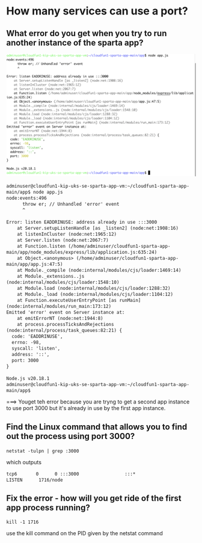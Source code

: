 
# How many services can use a port?

## What error do you get when you try to run another instance of the sparta app?

![alt text](screenshots/second_sparta_app.png)

```
adminuser@cloudfun1-kip-uks-se-sparta-app-vm:~/cloudfun1-sparta-app-main/app$ node app.js
node:events:496
      throw er; // Unhandled 'error' event
      ^

Error: listen EADDRINUSE: address already in use :::3000
    at Server.setupListenHandle [as _listen2] (node:net:1908:16)
    at listenInCluster (node:net:1965:12)
    at Server.listen (node:net:2067:7)
    at Function.listen (/home/adminuser/cloudfun1-sparta-app-main/app/node_modules/express/lib/application.js:635:24)
    at Object.<anonymous> (/home/adminuser/cloudfun1-sparta-app-main/app/app.js:47:5)
    at Module._compile (node:internal/modules/cjs/loader:1469:14)
    at Module._extensions..js (node:internal/modules/cjs/loader:1548:10)
    at Module.load (node:internal/modules/cjs/loader:1288:32)
    at Module._load (node:internal/modules/cjs/loader:1104:12)
    at Function.executeUserEntryPoint [as runMain] (node:internal/modules/run_main:173:12)
Emitted 'error' event on Server instance at:
    at emitErrorNT (node:net:1944:8)
    at process.processTicksAndRejections (node:internal/process/task_queues:82:21) {
  code: 'EADDRINUSE',
  errno: -98,
  syscall: 'listen',
  address: '::',
  port: 3000
}

Node.js v20.18.1
adminuser@cloudfun1-kip-uks-se-sparta-app-vm:~/cloudfun1-sparta-app-main/app$
```

===> Youget teh error because you are tryng to get a second app instance to use port 3000 but it's already in use by the first app instance.

## Find the Linux command that allows you to find out the process using port 3000?

```
netstat -tulpn | grep :3000
```
which outputs
```
tcp6       0      0 :::3000                 :::*                    LISTEN      1716/node
```

## Fix the error - how will you get ride of the first app process running?

```
kill -1 1716
```
use the kill command on the PID given by the netstat command


